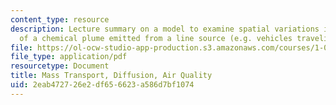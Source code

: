 ```yaml
---
content_type: resource
description: Lecture summary on a model to examine spatial variations in the concentration
  of a chemical plume emitted from a line source (e.g. vehicles traveling on a road).
file: https://ol-ocw-studio-app-production.s3.amazonaws.com/courses/1-020-ecology-ii-engineering-for-sustainability-spring-2008/2eab472726e2df656623a586d7bf1074_lec12_13.pdf
file_type: application/pdf
resourcetype: Document
title: Mass Transport, Diffusion, Air Quality
uid: 2eab4727-26e2-df65-6623-a586d7bf1074
---
```

